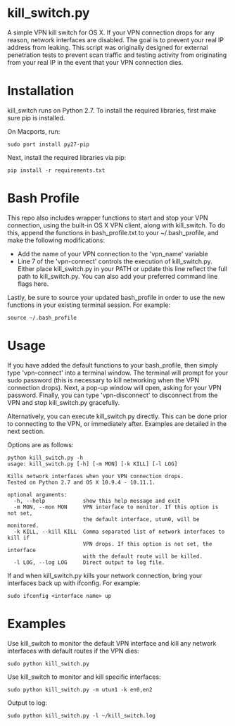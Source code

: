 # kill_switch.py

A simple VPN kill switch for OS X. If your VPN connection drops for any reason, network interfaces are disabled. The goal is to prevent your real IP address from leaking. This script was originally designed for external penetration tests to prevent scan traffic and testing activity from originating from your real IP in the event that your VPN connection dies.

# Installation

kill_switch runs on Python 2.7. To install the required libraries, first make sure pip is installed.

On Macports, run:
    
    sudo port install py27-pip

Next, install the required libraries via pip:

    pip install -r requirements.txt

# Bash Profile
    
This repo also includes wrapper functions to start and stop your VPN connection, using the built-in OS X VPN client, along with kill_switch. To do this, append the functions in bash_profile.txt to your ~/.bash_profile, and make the following modifications:

 - Add the name of your VPN connection to the 'vpn_name' variable
 - Line 7 of the 'vpn-connect' controls the execution of kill_switch.py. Either place kill_switch.py in your PATH or update this line reflect the full path to kill_switch.py. You can also add your preferred command line flags here.
 
   
Lastly, be sure to source your updated bash_profile in order to use the new functions in your existing terminal session.
For example:

    source ~/.bash_profile

# Usage

If you have added the default functions to your bash_profile, then simply type 'vpn-connect' into a terminal window. The terminal will prompt for your sudo password (this is necessary to kill networking when the VPN connection drops). Next, a pop-up window will open, asking for your VPN password. Finally, you can type 'vpn-disconnect' to disconnect from the VPN and stop kill_switch.py gracefully.

Alternatively, you can execute kill_switch.py directly. This can be done prior to connecting to the VPN, or immediately after. Examples are detailed in the next section.

Options are as follows:

    python kill_switch.py -h
    usage: kill_switch.py [-h] [-m MON] [-k KILL] [-l LOG]
    
    Kills network interfaces when your VPN connection drops.
    Tested on Python 2.7 and OS X 10.9.4 - 10.11.1.
    
    optional arguments:
      -h, --help            show this help message and exit
      -m MON, --mon MON     VPN interface to monitor. If this option is not set,
                            the default interface, utun0, will be monitored.
      -k KILL, --kill KILL  Comma separated list of network interfaces to kill if
                            VPN drops. If this option is not set, the interface
                            with the default route will be killed.
      -l LOG, --log LOG     Direct output to log file.


If and when kill_switch.py kills your network connection, bring your interfaces back up with ifconfig. For example:

    sudo ifconfig <interface name> up
    
# Examples
    
Use kill_switch to monitor the default VPN interface and kill any network interfaces with default routes if the VPN dies:

    sudo python kill_switch.py
    
Use kill_switch to monitor and kill specific interfaces:
  
    sudo python kill_switch.py -m utun1 -k en0,en2
    
Output to log:

    sudo python kill_switch.py -l ~/kill_switch.log
